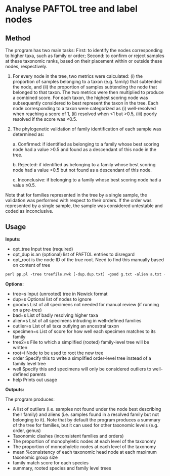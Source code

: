 # Analyse PAFTOL tree and label nodes

## Method

The program has two main tasks: First: to identify the nodes corresponding to higher taxa, such as family or order; Second: to confirm or reject samples at these taxonomic ranks, based on their placement within or outside these nodes, respectively. 

1. For every node in the tree, two metrics were calculated: (i) the proportion of samples belonging to a taxon (e.g. family) that subtended the node, and (ii) the proportion of samples subtending the node that belonged to that taxon. The two metrics were then multiplied to produce a combined score. For each taxon, the highest scoring node was subsequently considered to best represent the taxon in the tree. Each node corresponding to a taxon were categorized as (i) well-resolved when reaching a score of 1, (ii) resolved when <1 but >0.5, (iii) poorly resolved if the score was <0.5. 

2. The phylogenetic validation of family identification of each sample was determined as:

   a.   Confirmed: if identified as belonging to a family whose best scoring node had a value >0.5 and found as a descendant of this node in the tree.

   b.   Rejected: if identified as belonging to a family whose best scoring node had a value >0.5 but not found as a descendant of this node.

   c.   Inconclusive: if belonging to a family whose best scoring node had a value ≤0.5.

Note that for families represented in the tree by a single sample, the validation was performed with respect to their orders. If the order was represented by a single sample, the sample was considered untestable and coded as inconclusive.

## Usage

**Inputs:**

* opt_tree 		Input tree (required)
* opt_dup 		is an (optional) list of PAFTOL entries to disregard
* opt_root 		is the node ID of the true root. Need to find this manually based on content of tree 

```perl
perl pp.pl -tree treefile.nwk [-dup.dup.txt] -good g.txt -alien a.txt -outlier o.txt -specimen s.txt -tree2 new_treefile.nwk [-root 100000] [-order] [-well] [-help] > output.txt
```

**Options:**

* tree=s  		Input (unrooted) tree in Newick format
* dup=s  		Optional list of nodes to ignore
* good=s  		List of all specimens not needed for manual review (if running on a pre-tree)
* bad=s  		List of badly resolving higher taxa
* alien=s  		List of all specimens intruding in well-defined families
* outlier=s  	List of all taxa outlying an ancestral taxon
* specimen=s 	List of score for how well each specimen matches to its family
* tree2=s  		File to which a simplified (rooted) family-level tree will be written
* root=i  		Node to be used to root the new tree
* order  		Specify this to write a simplified order-level tree instead of a family level tree
* well  		Specify this and specimens will only be considered outliers to well-defined parents
* help  		Prints out usage

**Outputs:**

The program produces:

* A list of outliers (i.e. samples not found under the node best describing their family) and aliens (i.e. samples found in a resolved family but not belonging to it). Note that by default the program produces a summary of the tree for families, but it can used for other taxonomic levels (e.g. order, genus)
* Taxonomic clashes (inconsistent families and orders) 
* The proportion of monophyletic nodes at each level of the taxonomy
* The proportion of monophyletic nodes at each level of the taxonomy
* mean %consistency of each taxonomic head node at each maximum taxonomic group size
* family match score for each species
* summary, rooted species and family level trees


